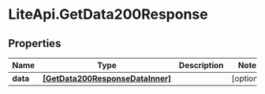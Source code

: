 # LiteApi.GetData200Response

## Properties

Name | Type | Description | Notes
------------ | ------------- | ------------- | -------------
**data** | [**[GetData200ResponseDataInner]**](GetData200ResponseDataInner.md) |  | [optional] 


